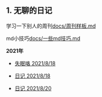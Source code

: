 ## 1. 无聊的日记

学习一下别人的周刊[docs/周刊样板.md](docs/周刊样板.md)

md小技巧[docs/一些md技巧.md](docs/一些md技巧.md)

**2021年**

- [失眠咯 2021/8/18](docs/diary/失眠.md)

- [日记 2021/8/18](docs/diary/2021-8-18.md)

- [日记 2021/8/20](docs/diary/2021-8-20)

